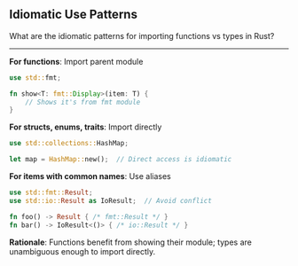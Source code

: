 ## Idiomatic Use Patterns

What are the idiomatic patterns for importing functions vs types in Rust?

---

**For functions**: Import parent module
```rust
use std::fmt;

fn show<T: fmt::Display>(item: T) {
    // Shows it's from fmt module
}
```

**For structs, enums, traits**: Import directly
```rust
use std::collections::HashMap;

let map = HashMap::new();  // Direct access is idiomatic
```

**For items with common names**: Use aliases
```rust
use std::fmt::Result;
use std::io::Result as IoResult;  // Avoid conflict

fn foo() -> Result { /* fmt::Result */ }
fn bar() -> IoResult<()> { /* io::Result */ }
```

**Rationale**: Functions benefit from showing their module; types are unambiguous enough to import directly.

